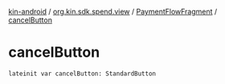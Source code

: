 [kin-android](../../index.md) / [org.kin.sdk.spend.view](../index.md) / [PaymentFlowFragment](index.md) / [cancelButton](./cancel-button.md)

# cancelButton

`lateinit var cancelButton: StandardButton`